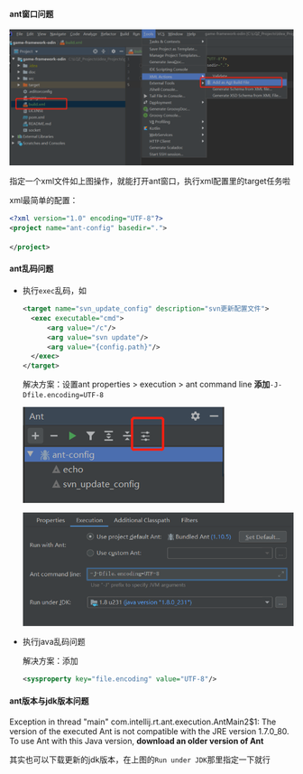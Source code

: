 #### ant窗口问题

![xml_to_ant](img/xml_to_ant.png)

指定一个xml文件如上图操作，就能打开ant窗口，执行xml配置里的target任务啦

xml最简单的配置：

```xml
<?xml version="1.0" encoding="UTF-8"?>
<project name="ant-config" basedir=".">
	
</project>
```



#### ant乱码问题

* 执行`exec`乱码，如

  ```xml
  <target name="svn_update_config" description="svn更新配置文件">
  	<exec executable="cmd">
  		<arg value="/c"/>
  		<arg value="svn update"/>
  		<arg value="{config.path}"/>
  	</exec>
  </target>
  ```

  解决方案：设置ant properties > execution > ant command line **添加**`-J-Dfile.encoding=UTF-8`

  ![ant_properties](img/ant_properties.png)

  ![ant_encoding](img/ant_encoding.png)



* 执行java乱码问题

  解决方案：添加

  ```xml
  <sysproperty key="file.encoding" value="UTF-8"/>
  ```

  

#### ant版本与jdk版本问题

Exception in thread "main" com.intellij.rt.ant.execution.AntMain2$1: 
The version of the executed Ant is not compatible with the JRE version 1.7.0_80. 
To use Ant with this Java version, **download an older version of Ant**

其实也可以下载更新的jdk版本，在上图的`Run under JDK`那里指定一下就行